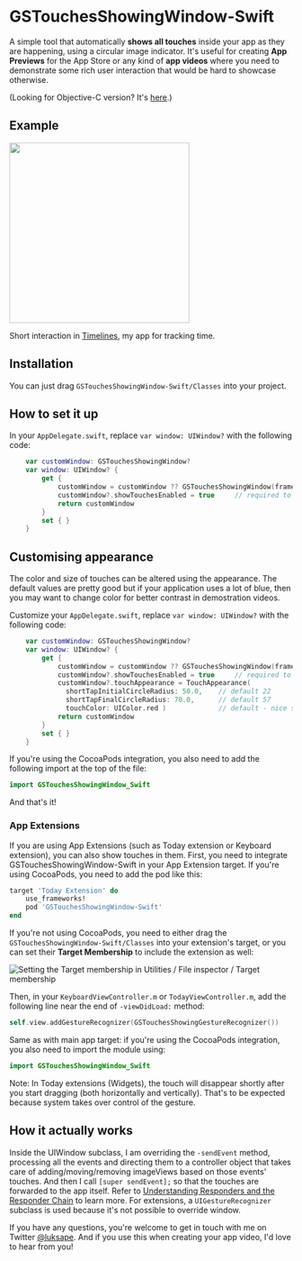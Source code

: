 # GSTouchesShowingWindow-Swift

A simple tool that automatically **shows all touches** inside your app as they are happening, using a circular image indicator. It's useful for creating **App Previews** for the App Store or any kind of **app videos** where you need to demonstrate some rich user interaction that would be hard to showcase otherwise.

(Looking for Objective-C version? It's [here](https://github.com/LukasCZ/GSTouchesShowingWindow).)

## Example

<img src="ReadmeFiles/TouchesPreviewTimelines.gif" width="320px">

Short interaction in [Timelines](https://timelinesapp.io), my app for tracking time.

## Installation

You can just drag `GSTouchesShowingWindow-Swift/Classes` into your project.

## How to set it up

In your `AppDelegate.swift`, replace `var window: UIWindow?` with the following code:

```Swift
    var customWindow: GSTouchesShowingWindow?
    var window: UIWindow? {
        get {
            customWindow = customWindow ?? GSTouchesShowingWindow(frame: UIScreen.main.bounds)
            customWindow?.showTouchesEnabled = true		// required to enable touches to be displayed
            return customWindow
        }
        set { }
    }
```

## Customising appearance

The color and size of touches can be altered using the appearance. The default values are pretty good but if your application
uses a lot of blue, then you may want to change color for better contrast in demostration videos.

Customize your `AppDelegate.swift`, replace `var window: UIWindow?` with the following code:

```Swift
    var customWindow: GSTouchesShowingWindow?
    var window: UIWindow? {
        get {
            customWindow = customWindow ?? GSTouchesShowingWindow(frame: UIScreen.main.bounds)
            customWindow?.showTouchesEnabled = true		// required to enable touches to be displayed
            customWindow?.touchAppearance = TouchAppearance(
              shortTapInitialCircleRadius: 50.0,    // default 22
              shortTapFinalCircleRadius: 70.0,      // default 57
              touchColor: UIColor.red )             // default - nice shade of blue
            return customWindow
        }
        set { }
    }
```

 

If you're using the CocoaPods integration, you also need to add the following import at the top of the file:
```Swift
import GSTouchesShowingWindow_Swift
```

And that's it!

### App Extensions
If you are using App Extensions (such as Today extension or Keyboard extension), you can also show touches in them.
First, you need to integrate GSTouchesShowingWindow-Swift in your App Extension target. If you're using CocoaPods, you need to add the pod like this:

```ruby
target 'Today Extension' do
    use_frameworks!	
    pod 'GSTouchesShowingWindow-Swift'
end
```

If you're not using CocoaPods, you need to either drag the `GSTouchesShowingWindow-Swift/Classes` into your extension's target, or you can set their **Target Membership** to include the extension as well:

![Setting the Target membership in Utilities / File inspector / Target membership](ReadmeFiles/Target-membership-instructions.png)


Then, in your `KeyboardViewController.m` or `TodayViewController.m`, add the following line near the end of `-viewDidLoad:` method:

```Swift
self.view.addGestureRecognizer(GSTouchesShowingGestureRecognizer())
```

Same as with main app target: if you're using the CocoaPods integration, you also need to import the module using:
```Swift
import GSTouchesShowingWindow_Swift
```

Note: In Today extensions (Widgets), the touch will disappear shortly after you start dragging (both horizontally and vertically). That's to be expected because system takes over control of the gesture.

## How it actually works

Inside the UIWindow subclass, I am overriding the `-sendEvent` method, processing all the events and directing them to a controller object that takes care of adding/moving/removing imageViews based on those events' touches. And then I call `[super sendEvent];` so that the touches are forwarded to the app itself. Refer to [Understanding Responders and the Responder Chain](https://developer.apple.com/library/content/documentation/EventHandling/Conceptual/EventHandlingiPhoneOS/HandlngEventsUsingtheResponderChain.html) to learn more. For extensions, a `UIGestureRecognizer` subclass is used because it's not possible to override window.

If you have any questions, you're welcome to get in touch with me on Twitter [@luksape](http://twitter.com/luksape). And if you use this when creating your app video, I'd love to hear from you!

